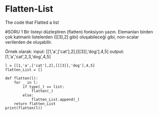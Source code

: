 # Flatten-List
The code that Flatted a list

#SORU 1 Bir listeyi düzleştiren (flatten) fonksiyon yazın. Elemanları birden çok katmanlı listelerden ([[3],2] gibi) oluşabileceği gibi, non-scalar verilerden de oluşabilir.

Örnek olarak:
input: [[1,'a',['cat'],2],[[[3]],'dog'],4,5] 
output: [1,'a','cat',2,3,'dog',4,5]


```
l = [[1,'a',['cat'],2],[[[3]],'dog'],4,5]
flatten_List = []

def flatten(l):
    for _ in l:
        if type(_) == list:
            flatten(_)
        else:
            flatten_List.append(_)
    return flatten_List
print(flatten(l))
```
